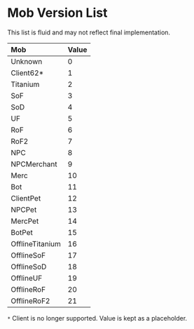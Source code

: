 # Mob Version List

This list is fluid and may not reflect final implementation.

| Mob | Value |
| :--- | :--- |
| Unknown | 0 |
| Client62\* | 1 |
| Titanium | 2 |
| SoF | 3 |
| SoD | 4 |
| UF | 5 |
| RoF | 6 |
| RoF2 | 7 |
| NPC | 8 |
| NPCMerchant | 9 |
| Merc | 10 |
| Bot | 11 |
| ClientPet | 12 |
| NPCPet | 13 |
| MercPet | 14 |
| BotPet | 15 |
| OfflineTitanium | 16 |
| OfflineSoF | 17 |
| OfflineSoD | 18 |
| OfflineUF | 19 |
| OfflineRoF | 20 |
| OfflineRoF2 | 21 |

`*` Client is no longer supported. Value is kept as a placeholder.

